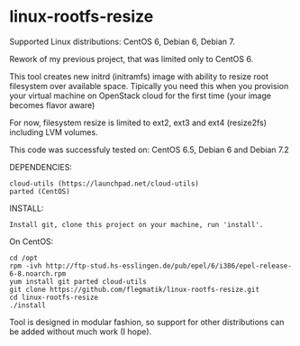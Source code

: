 linux-rootfs-resize
===================

Supported Linux distributions: CentOS 6, Debian 6, Debian 7.

Rework of my previous project, that was limited only to CentOS 6.

This tool creates new initrd (initramfs) image with ability to resize root filesystem 
over available space. Tipically you need this when you provision your virtual machine on 
OpenStack cloud for the first time (your image becomes flavor aware)

For now, filesystem resize is limited to ext2, ext3 and ext4 (resize2fs) including LVM volumes.

This code was successfuly tested on: CentOS 6.5, Debian 6 and Debian 7.2

DEPENDENCIES:

    cloud-utils (https://launchpad.net/cloud-utils)
    parted (CentOS)

INSTALL: 

    Install git, clone this project on your machine, run 'install'. 

On CentOS:

    cd /opt
    rpm -ivh http://ftp-stud.hs-esslingen.de/pub/epel/6/i386/epel-release-6-8.noarch.rpm
    yum install git parted cloud-utils
    git clone https://github.com/flegmatik/linux-rootfs-resize.git
    cd linux-rootfs-resize
    ./install

Tool is designed in modular fashion, so support for other distributions can be added without much work (I hope).
